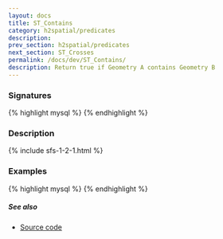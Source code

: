 ```yaml
---
layout: docs
title: ST_Contains
category: h2spatial/predicates
description: 
prev_section: h2spatial/predicates
next_section: ST_Crosses
permalink: /docs/dev/ST_Contains/
description: Return true if Geometry A contains Geometry B
---
```


### Signatures

{% highlight mysql %}
{% endhighlight %}

### Description



{% include sfs-1-2-1.html %}

### Examples

{% highlight mysql %}
{% endhighlight %}

##### See also

* <a href="https://github.com/irstv/H2GIS/blob/master/h2spatial/src/main/java/org/h2gis/h2spatial/internal/function/spatial/predicates/ST_Contains.java" target="_blank">Source code</a>
